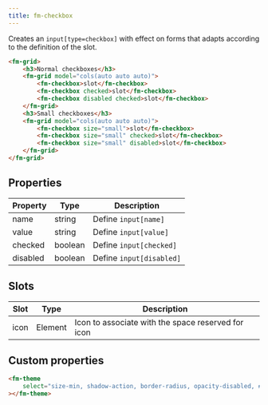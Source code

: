 ```yaml
---
title: fm-checkbox
---
```


Creates an `input[type=checkbox]` with effect on forms that adapts according to the definition of the slot.

```html preview
<fm-grid>
    <h3>Normal checkboxes</h3>
    <fm-grid model="cols(auto auto auto)">
        <fm-checkbox>slot</fm-checkbox>
        <fm-checkbox checked>slot</fm-checkbox>
        <fm-checkbox disabled checked>slot</fm-checkbox>
    </fm-grid>
    <h3>Small checkboxes</h3>
    <fm-grid model="cols(auto auto auto)">
        <fm-checkbox size="small">slot</fm-checkbox>
        <fm-checkbox size="small" checked>slot</fm-checkbox>
        <fm-checkbox size="small" disabled>slot</fm-checkbox>
    </fm-grid>
</fm-grid>
```

## Properties

| Property | Type    | Description              |
| -------- | ------- | ------------------------ |
| name     | string  | Define `input[name]`     |
| value    | string  | Define `input[value]`    |
| checked  | boolean | Define `input[checked]`  |
| disabled | boolean | Define `input[disabled]` |

## Slots

| Slot | Type    | Description                                        |
| ---- | ------- | -------------------------------------------------- |
| icon | Element | Icon to associate with the space reserved for icon |

## Custom properties

```html inject
<fm-theme
    select="size-min, shadow-action, border-radius, opacity-disabled, #colors-checkbox"
></fm-theme>
```
